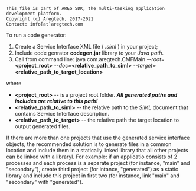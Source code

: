```
This file is part of AREG SDK, the multi-tasking application development platform.
Copyright (c) Aregtech, 2017-2021
Contact: info[at]aregtech.com
```
To run a code generator:
1. Create a Service Interface XML file ( _.siml_ ) in your project;
2. Include code genrator **codegen.jar** library to your _Java path_.
3. Call from command line:
java com.aregtech.CMFMain _--root=_**<project_root>** _--doc=_**<relative_path_to_siml>** _--target=_**<relative_path_to_target_location>**

where
- **<project_root>**                  -- is a project root folder. _**All generated paths and includes are relative to this path!**_
- **<relative_path_to_siml>**   -- the relative path to the _SIML_ document that contains Service Interface description.
- **<relative_path_to_target>** -- the relative path the target location to output generated files.

If there are more than one projects that use the generated service interface objects, the recommended solution is to generate files in a common location and include them in a statically linked library that all other projects can be linked with a libraryl. For example: if an applicatio consists of 2 processes and each process is a separate project (for instance, "main" and "secondary"), create third project (for intance, "generated") as a static library and include this project in first two (for instance, link "main" and "secondary" with "generated").
